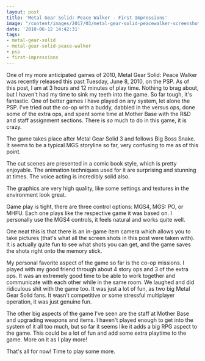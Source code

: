 ```yaml
---
layout: post
title: 'Metal Gear Solid: Peace Walker - First Impressions'
image: "/content/images/2017/03/metal-gear-solid-peacewalker-screenshot.jpg"
date: '2010-06-12 14:42:31'
tags:
- metal-gear-solid
- metal-gear-solid-peace-walker
- psp
- first-impressions
---
```


One of my more anticipated games of 2010, Metal Gear Solid: Peace Walker was recently released this past Tuesday, June 8, 2010, on the PSP. As of this post, I am at 3 hours and 12 minutes of play time. Nothing to brag about, but I haven't had my time to sink my teeth into the game. So far tough, it's fantastic. One of better games I have played on any system, let alone the PSP. I've tried out the co-op with a buddy, dabbled in the versus ops, done some of the extra ops, and spent some time at Mother Base with the R&amp;D and staff assignment sections. There is <i>so</i> much to do in this game, it is crazy.
<!--more-->
The game takes place after Metal Gear Solid 3 and follows Big Boss Snake. It seems to be a typical MGS storyline so far, very confusing to me as of this point.

The cut scenes are presented in a comic book style, which is pretty enjoyable. The animation techniques used for it are surprising and stunning at times. The voice acting is incredibly solid also.

The graphics are very high quality, like some settings and textures in the environment look great.

Game play is tight, there are three control options: MGS4, MGS: PO, or MHFU. Each one plays like the respective game it was based on. I personally use the MGS4 controls, it feels natural and works quite well.

One neat this is that there is an in-game item camera which allows you to take pictures (that's what all the screen shots in this post were taken with). It is actually quite fun to see what shots you can get, and the game saves the shots right onto the memory stick.

My personal favorite aspect of the game so far is the co-op missions. I played with my good friend through about 4 story ops and 3 of the extra ops. It was an extremely good time to be able to work together and communicate with each other while in the same room. We laughed and did ridiculous shit with the game too. It was just a lot of fun, as two big Metal Gear Solid fans. It wasn't competitive or some stressful multiplayer operation, it was just genuine fun.

The other big aspects of the game I've seen are the staff at Mother Base and upgrading weapons and items. I haven't played enough to get into the system of it all too much, but so far it seems like it adds a big RPG aspect to the game. This could be a lot of fun and add some extra playtime to the game. More on it as I play more!

That's all for now! Time to play some more.
